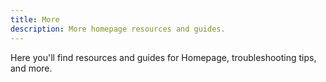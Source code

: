 ```yaml
---
title: More
description: More homepage resources and guides.
---
```


Here you'll find resources and guides for Homepage, troubleshooting tips, and more.

